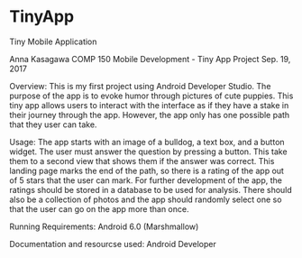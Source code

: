 # TinyApp
Tiny Mobile Application 

Anna Kasagawa
COMP 150 Mobile Development - Tiny App Project
Sep. 19, 2017

Overview: This is my first project using Android Developer Studio. The purpose of the app is to evoke humor through pictures of cute puppies. This tiny app allows users to interact with the interface as if they have a stake in their journey through the app. However, the app only has one possible path that they user can take.

Usage: The app starts with an image of a bulldog, a text box, and a button widget. The user must answer the question by pressing a button. This take them to a second view that shows them if the answer was correct. This landing page marks the end of the path, so there is a rating of the app out of 5 stars that the user can mark. For further development of the app, the ratings should be stored in a database to be used for analysis. There should also be a collection of photos and the app should randomly select one so that the user can go on the app more than once. 

Running Requirements: Android 6.0 (Marshmallow)

Documentation and resourcse used: Android Developer 
